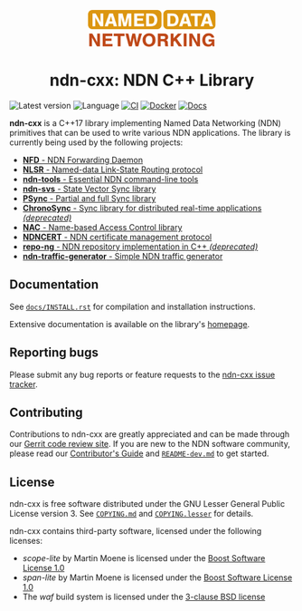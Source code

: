 <div align="center">

[<img alt height="65" src="docs/ndn-logo.svg"/>](https://named-data.net/)

# ndn-cxx: NDN C++ Library

</div>

![Latest version](https://img.shields.io/github/v/tag/named-data/ndn-cxx?label=Latest%20version)
![Language](https://img.shields.io/badge/C%2B%2B-17-blue)
[![CI](https://github.com/named-data/ndn-cxx/actions/workflows/ci.yml/badge.svg)](https://github.com/named-data/ndn-cxx/actions/workflows/ci.yml)
[![Docker](https://github.com/named-data/ndn-cxx/actions/workflows/docker.yml/badge.svg)](https://github.com/named-data/ndn-cxx/actions/workflows/docker.yml)
[![Docs](https://github.com/named-data/ndn-cxx/actions/workflows/docs.yml/badge.svg)](https://github.com/named-data/ndn-cxx/actions/workflows/docs.yml)

**ndn-cxx** is a C++17 library implementing Named Data Networking (NDN) primitives
that can be used to write various NDN applications. The library is currently being
used by the following projects:

* [**NFD** - NDN Forwarding Daemon](https://github.com/named-data/NFD)
* [**NLSR** - Named-data Link-State Routing protocol](https://github.com/named-data/NLSR)
* [**ndn-tools** - Essential NDN command-line tools](https://github.com/named-data/ndn-tools)
* [**ndn-svs** - State Vector Sync library](https://github.com/named-data/ndn-svs)
* [**PSync** - Partial and full Sync library](https://github.com/named-data/PSync)
* [**ChronoSync** - Sync library for distributed real-time applications *(deprecated)*](https://github.com/named-data/ChronoSync)
* [**NAC** - Name-based Access Control library](https://github.com/named-data/name-based-access-control)
* [**NDNCERT** - NDN certificate management protocol](https://github.com/named-data/ndncert)
* [**repo-ng** - NDN repository implementation in C++ *(deprecated)*](https://github.com/named-data/repo-ng)
* [**ndn-traffic-generator** - Simple NDN traffic generator](https://github.com/named-data/ndn-traffic-generator)

## Documentation

See [`docs/INSTALL.rst`](docs/INSTALL.rst) for compilation and installation instructions.

Extensive documentation is available on the library's [homepage](https://docs.named-data.net/ndn-cxx/).

## Reporting bugs

Please submit any bug reports or feature requests to the
[ndn-cxx issue tracker](https://redmine.named-data.net/projects/ndn-cxx/issues).

## Contributing

Contributions to ndn-cxx are greatly appreciated and can be made through our
[Gerrit code review site](https://gerrit.named-data.net/).
If you are new to the NDN software community, please read our
[Contributor's Guide](https://github.com/named-data/.github/blob/main/CONTRIBUTING.md)
and [`README-dev.md`](README-dev.md) to get started.

## License

ndn-cxx is free software distributed under the GNU Lesser General Public License version 3.
See [`COPYING.md`](COPYING.md) and [`COPYING.lesser`](COPYING.lesser) for details.

ndn-cxx contains third-party software, licensed under the following licenses:

* *scope-lite* by Martin Moene is licensed under the
  [Boost Software License 1.0](https://github.com/martinmoene/scope-lite/blob/master/LICENSE.txt)
* *span-lite* by Martin Moene is licensed under the
  [Boost Software License 1.0](https://github.com/martinmoene/span-lite/blob/master/LICENSE.txt)
* The *waf* build system is licensed under the [3-clause BSD license](waf)
